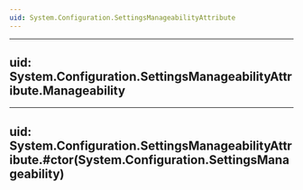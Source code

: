 ```yaml
---
uid: System.Configuration.SettingsManageabilityAttribute
---
```


---
uid: System.Configuration.SettingsManageabilityAttribute.Manageability
---

---
uid: System.Configuration.SettingsManageabilityAttribute.#ctor(System.Configuration.SettingsManageability)
---
